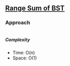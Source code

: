 ## [Range Sum of BST](https://leetcode.com/problems/range-sum-of-bst/)

### Approach

```js


```

##### Complexity

- Time: O(n)
- Space: O(1)
